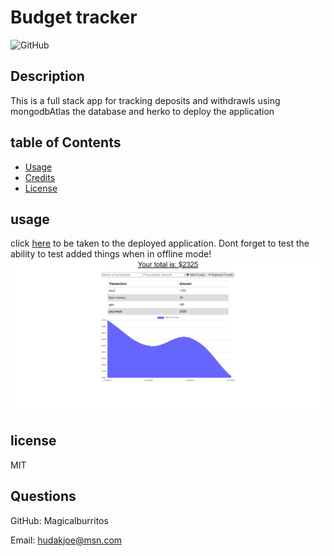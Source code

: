 

  # Budget tracker

  ![GitHub](https://img.shields.io/github/license/Magicalburritos/Budget-tracker19)
  
## Description

This is a full stack app for tracking deposits and withdrawls using mongodbAtlas the database and herko to deploy the application

## table of Contents
* [Usage](#usage)
* [Credits](#credits)
* [License](#license)

## usage
click [here](https://morning-reef-57138.herokuapp.com/) to be taken to the deployed application. Dont forget to test the ability to test added things when in offline mode!
 ![screenshot of deployed application](/budget-Demo.png)
 
## license
MIT

## Questions

GitHub: Magicalburritos

Email: hudakjoe@msn.com
